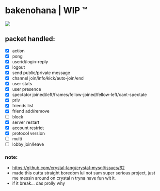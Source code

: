 # bakenohana | WIP :tm:

<a href="https://youtu.be/GIb7aBzGB2M?si=_qRFRxkAOBimRIRB">
  <img src="https://assets.ppy.sh/beatmaps/2273786/covers/cover.jpg">
</a>

## packet handled:
- [x] action
- [x] pong 
- [x] userid/login-reply
- [x] logout
- [x] send public/private message
- [x] channel join/info/kick/auto-join/end
- [x] user stats
- [x] user presence
- [x] spectator joined/left/frames/fellow-joined/fellow-left/cant-spectate
- [x] priv
- [x] friends list
- [x] friend add/remove
- [ ] block
- [x] server restart
- [x] account restrict
- [x] protocol version
- [ ] multi
- [ ] lobby join/leave

### note: 
 - https://github.com/crystal-lang/crystal-mysql/issues/62
 - made this outta straight boredom lul not sum super serious project, just me messin around on crystal n tryna have fun wit it.
 - if it break... das prolly why 

